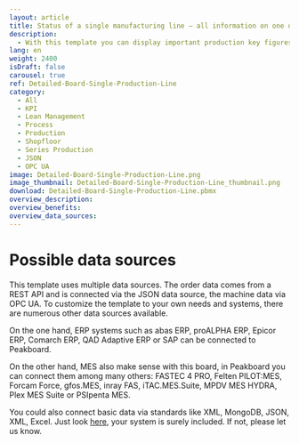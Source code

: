 ```yaml
---
layout: article
title: Status of a single manufacturing line – all information on one dashboard
description: 
  - With this template you can display important production key figures of a single production line in an easy to understand way. Easily display relevant metrics about your machines on screens and have production and control data as well as key figures like KPIs directly in view! Real-time data provides more transparency in your production, shortens production downtimes and helps you to maximize your production volume. Download now and get started!
lang: en
weight: 2400
isDraft: false
carousel: true
ref: Detailed-Board-Single-Production-Line
category:
  - All
  - KPI
  - Lean Management
  - Process
  - Production
  - Shopfloor
  - Series Production
  - JSON
  - OPC UA
image: Detailed-Board-Single-Production-Line.png
image_thumbnail: Detailed-Board-Single-Production-Line_thumbnail.png
download: Detailed-Board-Single-Production-Line.pbmx
overview_description:
overview_benefits:
overview_data_sources:
---
```

# Possible data sources

This template uses multiple data sources. The order data comes from a REST API and is connected via the JSON data source, the machine data via OPC UA. To customize the template to your own needs and systems, there are numerous other data sources available.

On the one hand, ERP systems such as abas ERP, proALPHA ERP, Epicor ERP, Comarch ERP, QAD Adaptive ERP or SAP can be connected to Peakboard. 

On the other hand, MES also make sense with this board, in Peakboard you can connect them among many others: FASTEC 4 PRO, Felten PILOT:MES, Forcam Force, gfos.MES, inray FAS, iTAC.MES.Suite, MPDV MES HYDRA, Plex MES Suite or PSIpenta MES. 

You could also connect basic data via standards like XML, MongoDB, JSON, XML, Excel. Just look [here](https://peakboard.com/en/interfaces/), your system is surely included. If not, please let us know.
